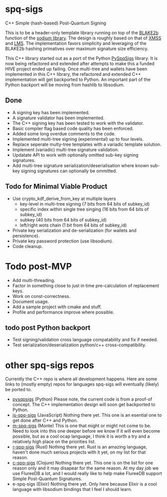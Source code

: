 # spq-sigs
C++ Simple (hash-based) Post-Quantum Signing

This is to be a header-only template library running on top of the [BLAKE2b](https://www.blake2.net/) function of the 
[sodium library](https://libsodium.gitbook.io/doc/). The design is roughly based on that of [XMSS](https://citeseerx.ist.psu.edu/viewdoc/summary?doi=10.1.1.400.6086) and [LMS](https://datatracker.ietf.org/doc/html/rfc8554). The implementation favors simplicity and leveraging of the BLAKE2b hashing primatives over maximum signature size efficiency.

This C++ library started out as a port of the Python [PySpqSigs](https://github.com/pibara/pyspqsigs) library. It is now being refactored and extended after attempts to make this a funded HIVE project ended up failing. Once multi-tree and wallets have been implemented in this C++ library, the refactored and extended C++ implementation will get backported to Python. An important part of the Python backport will be moving from hashlib to libsodium.

## Done

* A signing key has been implemented.
* A signature validator has been implemented.
* The C++ signing key has been tested to work with the validator.
* Basic compiler flag based code quality has been enforced. 
* Added some long overdue comments to the code.
* Implemented multi-tree signing (experimental) up to four levels.
* Replace seperate multy-tree templates with a variadic template solution.
* Implement (variadic) multi-tree signature validation.
* Updatate API to work with optionally omitted sub-key signing signatures.
* Add multi-tree signature serialization/deserialisation where known sub-key signing signatures can optionally be ommitted. 

## Todo for Minimal Viable Product

* Use crypto\_kdf\_derive\_from\_key at multiple layers
  * key-level in multi-tree signing (7 bits from 64 bits of subkey\_id)
  * specific index within single tree singing (16 bits from 64 bits of subkey\_id)
  * subkey (40 bits from 64 bits of subkey\_id)
  * left/right wots chain (1 bit from 64 bits of subkey\_id)
* Private key serialization and de-serialization (for wallets and persistence).
* Private key password protection (use libsodium).
* Code cleanup.

# Todo post-MVP
* Add multi-threading.
* Factor in something close to just in time pre-calculation of replacement keys.
* Work on const-correctness.
* Document usage.
* Add a sample project with cmake and stuff.
* Profile and performance improve where possible.

## todo post Python backport

* Test signing/validation cross language compatability and fix if needed.
* Test serialization/deserialization python/c++ cross-compatibility.

# other spq-sigs repos

Currently the C++ repo is where all development happens. Here are some links to (mostly empty) repos for languages spq-sigs will eventually (likely) be ported to.

* [pysqpsigs](https://github.com/pibara/pyspqsigs) (Python) Please note, the current code is from a proof-of concept. The C++ implementation design will soon get backported to Python.
* [js-spq-sigs](https://github.com/pibara/js-spq-sigs) (JavaScript) Nothing there yet. This one is an esential one to get done after C++ and Python.
* [m-spq-sigs](https://github.com/pibara/m-spq-sigs) (Monte) This is one that might or might not come to be. Need to look into this one deeper before we know if it will even become possible, but as a cool ocap language, I think it is worth a try and a relatively high place on the priorities list.
* [r-spq-sigs](https://github.com/pibara/r-spq-sigs) (Rust) Nothing there yet. Rust is an amazing language, haven't done much serious projects with it yet, on my list for that reason.
* [c-spq-sigs](https://github.com/pibara/c-spq-sigs) (Clojure) Nothing there yet. This one is on the list for one reason only and it may disapear for the same reason. At my day job we use FlureeDB a lot, and I would really like to help make FlureeDB support Simple Post-Quantum Signatures.
* e-spq-sigs (Elixir) Nothing there yet. Only here because Elixir is a cool language with libsodium bindings that I feel I should learn.
